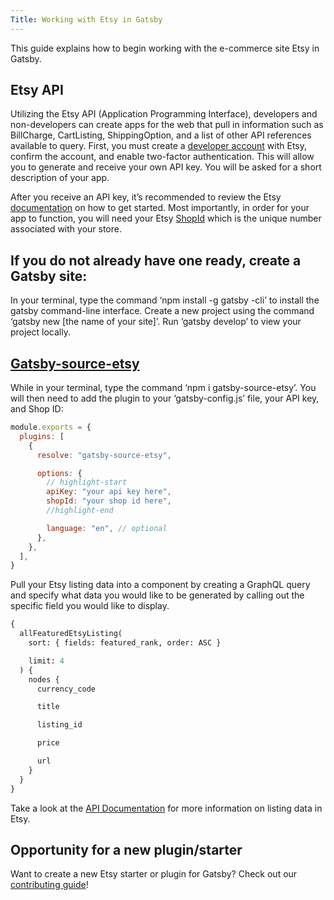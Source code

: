 ```yaml
---
Title: Working with Etsy in Gatsby
---
```


This guide explains how to begin working with the e-commerce site Etsy in Gatsby.

## Etsy API

Utilizing the Etsy API (Application Programming Interface), developers and non-developers can create apps for the web that pull in information such as BillCharge, CartListing, ShippingOption, and a list of other API references available to query. First, you must create a [developer account](<[https://www.etsy.com/developers/register](https://www.etsy.com/developers/register)>) with Etsy, confirm the account, and enable two-factor authentication. This will allow you to generate and receive your own API key. You will be asked for a short description of your app.

After you receive an API key, it’s recommended to review the Etsy [documentation](<[https://www.etsy.com/developers/documentation](https://www.etsy.com/developers/documentation)>) on how to get started. Most importantly, in order for your app to function, you will need your Etsy [ShopId](<[https://support.cartrover.com/portal/kb/articles/how-to-get-your-etsy-shop-id](https://support.cartrover.com/portal/kb/articles/how-to-get-your-etsy-shop-id)>) which is the unique number associated with your store.

## If you do not already have one ready, create a Gatsby site:

In your terminal, type the command ‘npm install -g gatsby -cli’ to install the gatsby command-line interface. Create a new project using the command ‘gatsby new [the name of your site]’. Run ‘gatsby develop’ to view your project locally.

## [Gatsby-source-etsy](/packages/gatsby-source-etsy/)

While in your terminal, type the command ‘npm i gatsby-source-etsy’. You will then need to add the plugin to your ‘gatsby-config.js’ file, your API key, and Shop ID:

```jsx:title=gatsby-config.js
module.exports = {
  plugins: [
    {
      resolve: "gatsby-source-etsy",

      options: {
        // highlight-start
        apiKey: "your api key here",
        shopId: "your shop id here",
        //highlight-end

        language: "en", // optional
      },
    },
  ],
}
```

Pull your Etsy listing data into a component by creating a GraphQL query and specify what data you would like to be generated by calling out the specific field you would like to display.

```graphql
{
  allFeaturedEtsyListing(
    sort: { fields: featured_rank, order: ASC }

    limit: 4
  ) {
    nodes {
      currency_code

      title

      listing_id

      price

      url
    }
  }
}
```

Take a look at the [API Documentation](https://www.etsy.com/developers/documentation/reference/listing) for more information on listing data in Etsy.

## Opportunity for a new plugin/starter

Want to create a new Etsy starter or plugin for Gatsby? Check out our [contributing guide](https://www.gatsbyjs.org/contributing/)!
